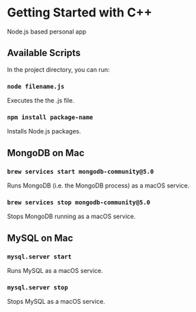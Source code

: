 # Getting Started with C++

Node.js based personal app

## Available Scripts

In the project directory, you can run:

### `node filename.js`

Executes the the .js file.

### `npm install package-name`

Installs Node.js packages.

## MongoDB on Mac

### `brew services start mongodb-community@5.0`
Runs MongoDB (i.e. the MongoDB process) as a macOS service.

### `brew services stop mongodb-community@5.0`
Stops MongoDB running as a macOS service.

## MySQL on Mac

### `mysql.server start`
Runs MySQL as a macOS service.

### `mysql.server stop`
Stops MySQL as a macOS service.
